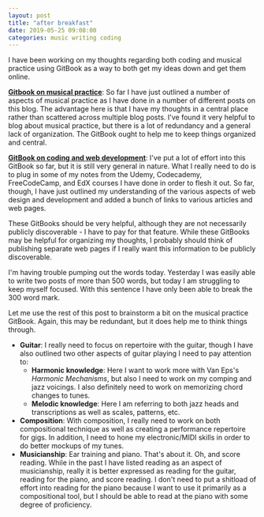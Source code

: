 ```yaml
---
layout: post
title: "after breakfast"
date: 2019-05-25 09:08:00
categories: music writing coding
---
```

I have been working on my thoughts regarding both coding and musical practice using GitBook as a way to both get my ideas down and get them online.

[**Gitbook on musical practice**](https://app.gitbook.com/@pulamusicdocs/s/musicalpractice/): So far I have just outlined a number of aspects of musical practice as I have done in a number of different posts on this blog. The advantage here is that I have my thoughts in a central place rather than scattered across multiple blog posts. I've found it very helpful to blog about musical practice, but there is a lot of redundancy and a general lack of organization. The GitBook ought to help me to keep things organized and central.

[**GitBook on coding and web development**](https://app.gitbook.com/@pulamusicdocs/s/web-devel-and-design/): I've put a lot of effort into this GitBook so far, but it is still very general in nature. What I really need to do is to plug in some of my notes from the Udemy, Codecademy, FreeCodeCamp, and EdX courses I have done in order to flesh it out. So far, though, I have just outlined my understanding of the various aspects of web design and development and added a bunch of links to various articles and web pages.

These GitBooks should be very helpful, although they are not necessarily publicly discoverable - I have to pay for that feature. While these GitBooks may be helpful for organizing my thoughts, I probably should think of publishing separate web pages if I really want this information to be publicly discoverable.

I'm having trouble pumping out the words today. Yesterday I was easily able to write two posts of more than 500 words, but today I am struggling to keep myself focused. With this sentence I have only been able to break the 300 word mark.

Let me use the rest of this post to brainstorm a bit on the musical practice GitBook. Again, this may be redundant, but it does help me to think things through.

* **Guitar**: I really need to focus on repertoire with the guitar, though I have also outlined two other aspects of guitar playing I need to pay attention to:
  - **Harmonic knowledge**: Here I want to work more with Van Eps's *Harmonic Mechanisms*, but also I need to work on my comping and jazz voicings. I also definitely need to work on memorizing chord changes to tunes.
  - **Melodic knowledge**: Here I am referring to both jazz heads and transcriptions as well as scales, patterns, etc.
* **Composition**: With composition, I really need to work on both compositional technique as well as creating a performance repertoire for gigs. In addition, I need to hone my electronic/MIDI skills in order to do better mockups of my tunes.
* **Musicianship**: Ear training and piano. That's about it. Oh, and score reading. While in the past I have listed reading as an aspect of musicianship, really it is better expressed as reading for the guitar, reading for the piano, and score reading. I don't need to put a shitload of effort into reading for the piano because I want to use it primarily as a compositional tool, but I should be able to read at the piano with some degree of proficiency.
